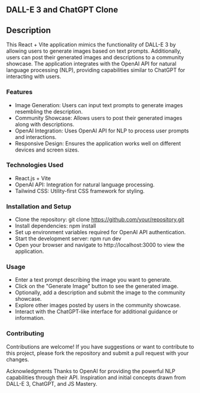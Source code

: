 ## DALL-E 3 and ChatGPT Clone

## Description
This React + Vite application mimics the functionality of DALL-E 3 by allowing users to generate images based on text prompts. Additionally, users can post their generated images and descriptions to a community showcase. The application integrates with the OpenAI API for natural language processing (NLP), providing capabilities similar to ChatGPT for interacting with users.

### Features
- Image Generation: Users can input text prompts to generate images resembling the description.
- Community Showcase: Allows users to post their generated images along with descriptions.
- OpenAI Integration: Uses OpenAI API for NLP to process user prompts and interactions.
- Responsive Design: Ensures the application works well on different devices and screen sizes.

### Technologies Used
- React.js + Vite
- OpenAI API: Integration for natural language processing.
- Tailwind CSS: Utility-first CSS framework for styling.

### Installation and Setup
- Clone the repository: git clone https://github.com/your/repository.git
- Install dependencies: npm install
- Set up environment variables required for OpenAI API authentication.
- Start the development server: npm run dev
- Open your browser and navigate to http://localhost:3000 to view the application.

### Usage
- Enter a text prompt describing the image you want to generate.
- Click on the "Generate Image" button to see the generated image.
- Optionally, add a description and submit the image to the community showcase.
- Explore other images posted by users in the community showcase.
- Interact with the ChatGPT-like interface for additional guidance or information.
  
### Contributing
Contributions are welcome! If you have suggestions or want to contribute to this project, please fork the repository and submit a pull request with your changes.

Acknowledgments
Thanks to OpenAI for providing the powerful NLP capabilities through their API.
Inspiration and initial concepts drawn from DALL-E 3, ChatGPT, and JS Mastery.
